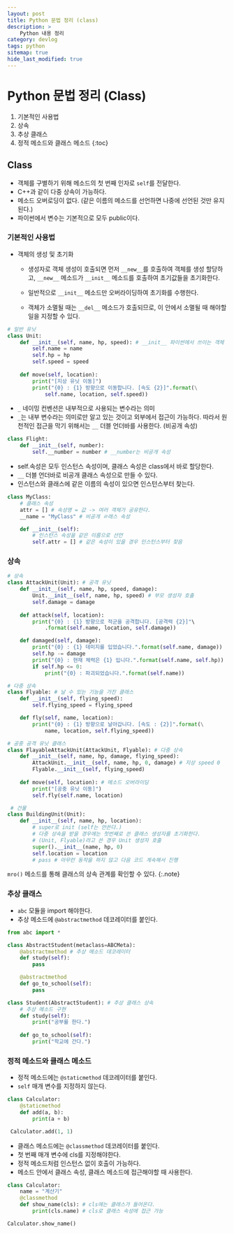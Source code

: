 ```yaml
---
layout: post
title: Python 문법 정리 (class)
description: >
    Python 내용 정리
category: devlog
tags: python
sitemap: true
hide_last_modified: true
---
```


# Python 문법 정리 (Class)

1. 기본적인 사용법
2. 상속
3. 추상 클래스
4. 정적 메소드와 클래스 메소드
{:toc}


## Class

- 객체를 구별하기 위해 메소드의 첫 번째 인자로 `self`를 전달한다.
- C++과 같이 다중 상속이 가능하다.
- 메소드 오버로딩이 없다. (같은 이름의 메소드를 선언하면 나중에 선언된 것만 유지된다.)
- 파이썬에서 변수는 기본적으로 모두 public이다.

### 기본적인 사용법

- 객체의 생성 및 초기화

    - 생성자로 객체 생성이 호출되면 먼저 `__new__`를 호출하여 객체를 생성 할당하고, `__new__` 메소드가 `__init__` 메소드를 호출하여 초기값들을 초기화한다.

    - 일반적으로 `__init__` 메소드만 오버라이딩하여 초기화를 수행한다.

    - 객체가 소멸될 때는 `__del__` 메소드가 호출되므로, 이 안에서 소멸될 때 해야할 일을 지정할 수 있다.

```python
# 일반 유닛
class Unit:
    def __init__(self, name, hp, speed): # __init__ 파이썬에서 쓰이는 객체 초기화 함수
        self.name = name
        self.hp = hp
        self.speed = speed
    
    def move(self, location):
        print("[지상 유닛 이동]")
        print("{0} : {1} 방향으로 이동합니다. [속도 {2}]".format(\
            self.name, location, self.speed))
```

- `_` 네이밍 컨벤션은 내부적으로 사용되는 변수라는 의미
- `_`는 내부 변수라는 의미로만 알고 있는 것이고 외부에서 접근이 가능하다. 따라서 원천적인 접근을 막기 위해서는 `__` 더블 언더바를 사용한다. (비공개 속성)

``` python
class Flight:
    def __init__(self, number):
        self.__number = number # __number는 비공개 속성
```

- self.속성은 모두 인스턴스 속성이며, 클래스 속성은 class에서 바로 할당한다.
- `__` 더블 언더바로 비공개 클래스 속성으로 만들 수 있다.
- 인스턴스와 클래스에 같은 이름의 속성이 있으면 인스턴스부터 찾는다.

```python
class MyClass:
    # 클래스 속성
    attr = [] # 속성명 = 값 -> 여러 객체가 공유한다.
    __name = "MyClass" # 비공개 ㄹ래스 속성

    def __init__(self):
        # 인스턴스 속성을 같은 이름으로 선언
        self.attr = [] # 같은 속성이 있을 경우 인스턴스부터 찾음
```

### 상속

```python
# 상속
class AttackUnit(Unit): # 공격 유닛
    def __init__(self, name, hp, speed, damage):
        Unit.__init__(self, name, hp, speed) # 부모 생성자 호출
        self.damage = damage
    
    def attack(self, location):
        print("{0} : {1} 방향으로 적군을 공격합니다. [공격력 {2}]"\
            .format(self.name, location, self.damage))

    def damaged(self, damage):
        print("{0} : {1} 데미지를 입었습니다.".format(self.name, damage))
        self.hp -= damage
        print("{0} : 현재 체력은 {1} 입니다.".format(self.name, self.hp))
        if self.hp <= 0:
            print("{0} : 파괴되었습니다.".format(self.name))

# 다중 상속
class Flyable: # 날 수 있는 기능을 가진 클래스
    def __init__(self, flying_speed):
        self.flying_speed = flying_speed

    def fly(self, name, location):
        print("{0} : {1} 방향으로 날아갑니다. [속도 : {2}]".format(\
            name, location, self.flying_speed))

# 공중 공격 유닛 클래스
class FlayableAttackUnit(AttackUnit, Flyable): # 다중 상속
    def __init__(self, name, hp, damage, flying_speed):
        AttackUnit.__init__(self, name, hp, 0, damage) # 지상 speed 0
        Flyable.__init__(self, flying_speed)
    
    def move(self, location): # 메소드 오버라이딩
        print("[공중 유닛 이동]")
        self.fly(self.name, location)

 # 건물
class BuildingUnit(Unit):
    def __init__(self, name, hp, location):
        # super로 init (self는 안쓴다.)
        # 다중 상속을 받을 경우에는 첫번째로 쓴 클래스 생성자를 초기화한다. 
        # (Unit, Flyable)라고 쓴 경우 Unit 생성자 호출
        super().__init__(name, hp, 0) 
        self.location = location
        # pass # 아무런 동작을 하지 않고 다음 코드 계속해서 진행
```

`mro()` 메소드를 통해 클래스의 상속 관계를 확인할 수 있다.
{:.note}

### 추상 클래스

- `abc` 모듈을 import 해야한다.
- 추상 메소드에 `@abstractmethod` 데코레이터를 붙인다.

```python
from abc import *

class AbstractStudent(metaclass=ABCMeta):
    @abstractmethod # 추상 메소드 데코레이터
    def study(self):
        pass

    @abstractmethod
    def go_to_school(self):
        pass

class Student(AbstractStudent): # 추상 클래스 상속
    # 추상 메소드 구현
    def study(self):
        print("공부를 한다.")
    
    def go_to_school(self):
        print("학교에 간다.")
```

### 정적 메소드와 클래스 메소드

- 정적 메소드에는 `@staticmethod` 데코레이터를 붙인다.
- `self` 매개 변수를 지정하지 않는다.

```python
class Calculator:
    @staticmethod 
    def add(a, b):
        print(a + b)

 Calculator.add(1, 1)
```

- 클래스 메소드에는 `@classmethod` 데코레이터를 붙인다.
- 첫 번째 매개 변수에 cls를 지정해야한다.
- 정적 메소드처럼 인스턴스 없이 호출이 가능하다.
- 메소드 안에서 클래스 속성, 클래스 메소드에 접근해야할 때 사용한다.

```python
class Calculator:
    name = "계산기"
    @classmethod 
    def show_name(cls): # cls에는 클래스가 들어온다.
        print(cls.name) # cls로 클래스 속성에 접근 가능

Calculator.show_name()
```

